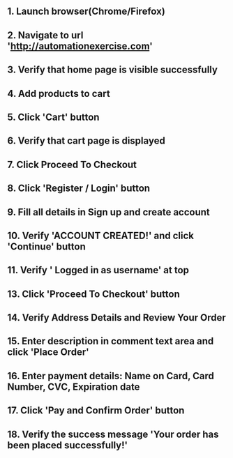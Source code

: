 ## 1. Launch browser(Chrome/Firefox)
## 2. Navigate to url 'http://automationexercise.com'
## 3. Verify that home page is visible successfully
## 4. Add products to cart
## 5. Click 'Cart' button
## 6. Verify that cart page is displayed
## 7. Click Proceed To Checkout
## 8. Click 'Register / Login' button
## 9. Fill all details in Sign up and create account
## 10. Verify 'ACCOUNT CREATED!' and click 'Continue' button
## 11. Verify ' Logged in as username' at top
## 13. Click 'Proceed To Checkout' button
## 14. Verify Address Details and Review Your Order
## 15. Enter description in comment text area and click 'Place Order'
## 16. Enter payment details: Name on Card, Card Number, CVC, Expiration date
## 17. Click 'Pay and Confirm Order' button
## 18. Verify the success message 'Your order has been placed successfully!'

